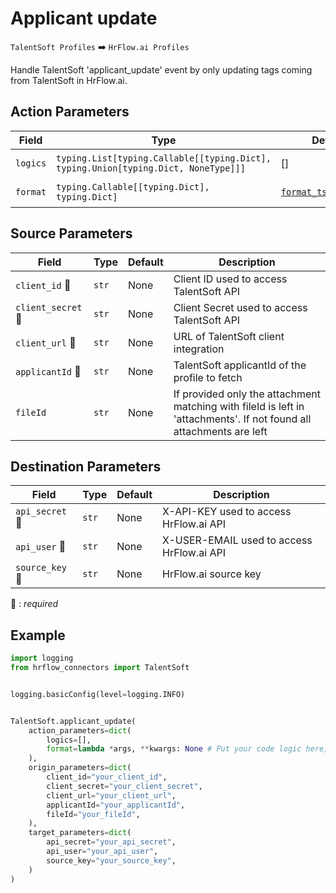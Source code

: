
# Applicant update
`TalentSoft Profiles` :arrow_right: `HrFlow.ai Profiles`

Handle TalentSoft 'applicant_update' event by only updating tags coming from TalentSoft in HrFlow.ai.



## Action Parameters

| Field | Type | Default | Description |
| ----- | ---- | ------- | ----------- |
| `logics`  | `typing.List[typing.Callable[[typing.Dict], typing.Union[typing.Dict, NoneType]]]` | [] | List of logic functions |
| `format`  | `typing.Callable[[typing.Dict], typing.Dict]` | [`format_ts_candidate`](../connector.py#L16) | Formatting function |

## Source Parameters

| Field | Type | Default | Description |
| ----- | ---- | ------- | ----------- |
| `client_id` :red_circle: | `str` | None | Client ID used to access TalentSoft API |
| `client_secret` :red_circle: | `str` | None | Client Secret used to access TalentSoft API |
| `client_url` :red_circle: | `str` | None | URL of TalentSoft client integration |
| `applicantId` :red_circle: | `str` | None | TalentSoft applicantId of the profile to fetch |
| `fileId`  | `str` | None | If provided only the attachment matching with fileId is left in 'attachments'. If not found all attachments are left |

## Destination Parameters

| Field | Type | Default | Description |
| ----- | ---- | ------- | ----------- |
| `api_secret` :red_circle: | `str` | None | X-API-KEY used to access HrFlow.ai API |
| `api_user` :red_circle: | `str` | None | X-USER-EMAIL used to access HrFlow.ai API |
| `source_key` :red_circle: | `str` | None | HrFlow.ai source key |

:red_circle: : *required*

## Example

```python
import logging
from hrflow_connectors import TalentSoft


logging.basicConfig(level=logging.INFO)


TalentSoft.applicant_update(
    action_parameters=dict(
        logics=[],
        format=lambda *args, **kwargs: None # Put your code logic here,
    ),
    origin_parameters=dict(
        client_id="your_client_id",
        client_secret="your_client_secret",
        client_url="your_client_url",
        applicantId="your_applicantId",
        fileId="your_fileId",
    ),
    target_parameters=dict(
        api_secret="your_api_secret",
        api_user="your_api_user",
        source_key="your_source_key",
    )
)
```
